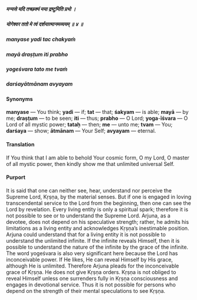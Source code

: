 ##### मन्यसे यदि तच्छक्यं मया द्रष्टुमिति प्रभो ।
##### योगेश्वर ततो मे त्वं दर्शयात्मानमव्ययम् ॥ ४ ॥

##### manyase yadi tac chakyaṁ
##### mayā draṣṭum iti prabho
##### yogeśvara tato me tvaṁ
##### darśayātmānam avyayam

#### Synonyms

**manyase** — You think; **yadi** — if; **tat** — that; **śakyam** — is able; **mayā** — by me; **draṣṭum** — to be seen; **iti** — thus; **prabho** — O Lord; **yoga**-**īśvara** — O Lord of all mystic power; **tataḥ** — then; **me** — unto me; **tvam** — You; **darśaya** — show; **ātmānam** — Your Self; **avyayam** — eternal.

#### Translation

If You think that I am able to behold Your cosmic form, O my Lord, O master of all mystic power, then kindly show me that unlimited universal Self.

#### Purport

It is said that one can neither see, hear, understand nor perceive the Supreme Lord, Kṛṣṇa, by the material senses. But if one is engaged in loving transcendental service to the Lord from the beginning, then one can see the Lord by revelation. Every living entity is only a spiritual spark; therefore it is not possible to see or to understand the Supreme Lord. Arjuna, as a devotee, does not depend on his speculative strength; rather, he admits his limitations as a living entity and acknowledges Kṛṣṇa’s inestimable position. Arjuna could understand that for a living entity it is not possible to understand the unlimited infinite. If the infinite reveals Himself, then it is possible to understand the nature of the infinite by the grace of the infinite. The word yogeśvara is also very significant here because the Lord has inconceivable power. If He likes, He can reveal Himself by His grace, although He is unlimited. Therefore Arjuna pleads for the inconceivable grace of Kṛṣṇa. He does not give Kṛṣṇa orders. Kṛṣṇa is not obliged to reveal Himself unless one surrenders fully in Kṛṣṇa consciousness and engages in devotional service. Thus it is not possible for persons who depend on the strength of their mental speculations to see Kṛṣṇa.